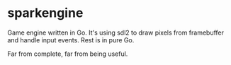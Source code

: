 # sparkengine
Game engine written in Go. It's using sdl2 to draw pixels from framebuffer and handle input events. Rest is in pure Go.

Far from complete, far from being useful.
